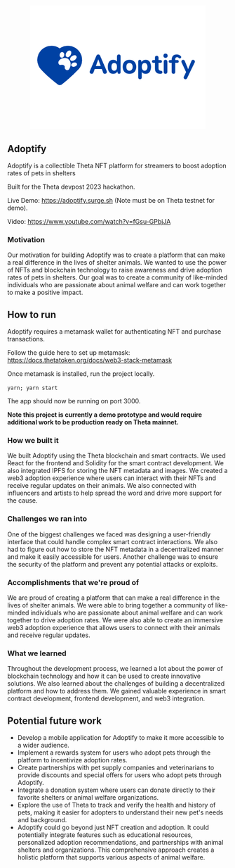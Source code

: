 <p align='center'>
    <img src="./img/logo_3_2.png" width=400 />
</p>

Adoptify
---


Adoptify is a collectible Theta NFT platform for streamers to boost adoption rates of pets in shelters

Built for the Theta devpost 2023 hackathon.

Live Demo: https://adoptify.surge.sh (Note must be on Theta testnet for demo).


Video: https://www.youtube.com/watch?v=fGsu-GPbjJA

### Motivation
Our motivation for building Adoptify was to create a platform that can make a real difference in the lives of shelter animals. We wanted to use the power of NFTs and blockchain technology to raise awareness and drive adoption rates of pets in shelters. Our goal was to create a community of like-minded individuals who are passionate about animal welfare and can work together to make a positive impact.


## How to run

Adoptify requires a metamask wallet for authenticating NFT and purchase transactions.

Follow the guide here to set up metamask:
https://docs.thetatoken.org/docs/web3-stack-metamask

Once metamask is installed, run the project locally.

`yarn; yarn start`

The app should now be running on port 3000.

<b>Note this project is currently a demo prototype and would require additional work to be production ready on Theta mainnet.</b>

### How we built it
We built Adoptify using the Theta blockchain and smart contracts. We used React for the frontend and Solidity for the smart contract development. We also integrated IPFS for storing the NFT metadata and images. We created a web3 adoption experience where users can interact with their NFTs and receive regular updates on their animals. We also connected with influencers and artists to help spread the word and drive more support for the cause.

### Challenges we ran into
One of the biggest challenges we faced was designing a user-friendly interface that could handle complex smart contract interactions. We also had to figure out how to store the NFT metadata in a decentralized manner and make it easily accessible for users. Another challenge was to ensure the security of the platform and prevent any potential attacks or exploits.

### Accomplishments that we're proud of
We are proud of creating a platform that can make a real difference in the lives of shelter animals. We were able to bring together a community of like-minded individuals who are passionate about animal welfare and can work together to drive adoption rates. We were also able to create an immersive web3 adoption experience that allows users to connect with their animals and receive regular updates.

### What we learned
Throughout the development process, we learned a lot about the power of blockchain technology and how it can be used to create innovative solutions. We also learned about the challenges of building a decentralized platform and how to address them. We gained valuable experience in smart contract development, frontend development, and web3 integration.

<!-- ## Demo flow written example
See `./assets/demo.txt` -->

## Potential future work
* Develop a mobile application for Adoptify to make it more accessible to a wider audience.
* Implement a rewards system for users who adopt pets through the platform to incentivize adoption rates.
* Create partnerships with pet supply companies and veterinarians to provide discounts and special offers for users who adopt pets through Adoptify.
* Integrate a donation system where users can donate directly to their favorite shelters or animal welfare organizations.
* Explore the use of Theta to track and verify the health and history of pets, making it easier for adopters to understand their new pet's needs and background.
* Adoptify could go beyond just NFT creation and adoption. It could potentially integrate features such as educational resources, personalized adoption recommendations, and partnerships with animal shelters and organizations. This comprehensive approach creates a holistic platform that supports various aspects of animal welfare.